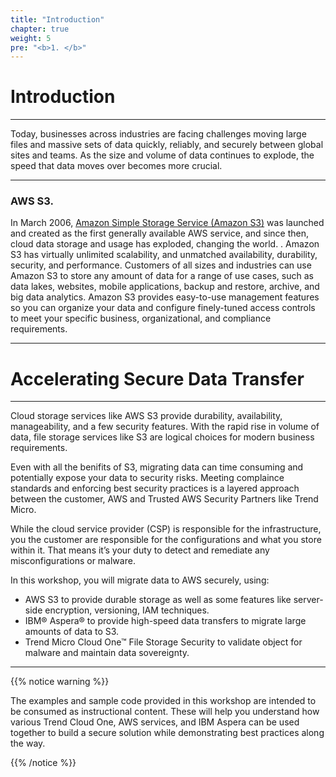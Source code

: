 ```yaml
---
title: "Introduction"
chapter: true
weight: 5
pre: "<b>1. </b>"
---
```

# Introduction

---

Today, businesses across industries are facing challenges moving large files and massive sets of data quickly, reliably, and securely between global sites and teams. As the size and volume of data continues to explode, the speed that data moves over becomes more crucial.

----

### AWS S3.

In March 2006, [Amazon Simple Storage Service (Amazon S3)](https://aws.amazon.com/s3/) was launched and created as the first generally available AWS service, and since then, cloud data storage and usage has exploded, changing the world. . Amazon S3 has virtually unlimited scalability, and unmatched availability, durability, security, and performance. Customers of all sizes and industries can use Amazon S3 to store any amount of data for a range of use cases, such as data lakes, websites, mobile applications, backup and restore, archive, and big data analytics. Amazon S3 provides easy-to-use management features so you can organize your data and configure finely-tuned access controls to meet your specific business, organizational, and compliance requirements.

---

# Accelerating Secure Data Transfer

---


Cloud storage services like AWS S3 provide durability, availability, manageability, and a few security features. With the rapid rise in volume of data, file storage services like S3 are logical choices for modern business requirements.

Even with all the benifits of S3, migrating data can time consuming and potentially expose your data to security risks. Meeting complaince standards and enforcing best security practices is a layered approach between the customer, AWS and Trusted AWS Security Partners like Trend Micro. 

While the cloud service provider (CSP) is responsible for the infrastructure, you the customer are responsible for the configurations and what you store within it. That means it’s your duty to detect and remediate any misconfigurations or malware.

In this workshop, you will migrate data to AWS securely, using:
- AWS S3 to provide durable storage as well as some features like server-side encryption, versioning, IAM techniques. 
- IBM® Aspera® to provide high-speed data transfers to migrate large amounts of data to S3.
- Trend Micro Cloud One™ File Storage Security to validate object for malware and maintain data sovereignty.


---


{{% notice warning %}}
<p style='text-align: left;'>
The examples and sample code provided in this workshop are intended to be consumed as instructional content. These will help you understand how various Trend Cloud One, AWS services, and IBM Aspera can be used together to build a secure solution while demonstrating best practices along the way.
</p>
{{% /notice %}}